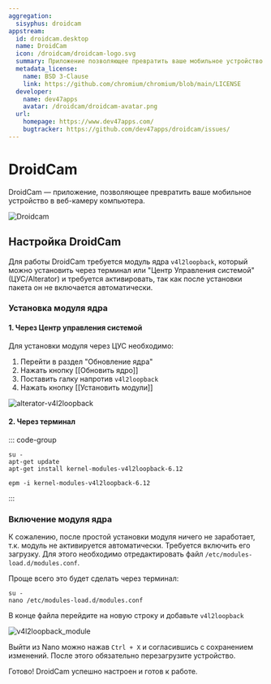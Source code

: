 ```yaml
---
aggregation:
  sisyphus: droidcam
appstream:
  id: droidcam.desktop
  name: DroidCam
  icon: /droidcam/droidcam-logo.svg
  summary: Приложение позволяющее превратить ваше мобильное устройство в веб-камеру для вашего компьютера.
  metadata_license:
    name: BSD 3-Clause
    link: https://github.com/chromium/chromium/blob/main/LICENSE
  developer:
    name: dev47apps
    avatar: /droidcam/droidcam-avatar.png
  url:
    homepage: https://www.dev47apps.com/
    bugtracker: https://github.com/dev47apps/droidcam/issues/
---
```


# DroidCam

DroidCam — приложение, позволяющее превратить ваше мобильное устройство в веб-камеру компьютера.

![Droidcam](/droidcam/droidcam-1.png)

<!--@include: @ru/apps/.parts/install/content-repo.md-->

## Настройка DroidCam

Для работы DroidCam требуется модуль ядра `v4l2loopback`, который можно установить через терминал или "Центр Управления системой" (ЦУС/Alterator) и требуется активировать, так как после установки пакета он не включается автоматически.

### Установка модуля ядра

#### 1. Через Центр управления системой

Для установки модуля через ЦУС необходимо:

1. Перейти в раздел "Обновление ядра"
2. Нажать кнопку [[Обновить ядро]]
3. Поставить галку напротив `v4l2loopback`
4. Нажать кнопку [[Установить модули]]

![alterator-v4l2loopback](/droidcam/alterator-v4l2loopback.gif)

#### 2. Через терминал

::: code-group

```shell[apt-get]
su -
apt-get update
apt-get install kernel-modules-v4l2loopback-6.12
```

```shell[epm]
epm -i kernel-modules-v4l2loopback-6.12
```

:::

### Включение модуля ядра

К сожалению, после простой установки модуля ничего не заработает, т.к. модуль не активируется автоматически. Требуется включить его загрузку. Для этого необходимо отредактировать файл `/etc/modules-load.d/modules.conf`.

Проще всего это будет сделать через терминал:

```shell
su -
nano /etc/modules-load.d/modules.conf
```

В конце файла перейдите на новую строку и добавьте `v4l2loopback`

![v4l2loopback_module](/droidcam/v4l2loopback.gif)

Выйти из Nano можно нажав `Ctrl + X` и согласившись с сохранением изменений. После этого обязательно перезагрузите устройство.

Готово! DroidCam успешно настроен и готов к работе.
